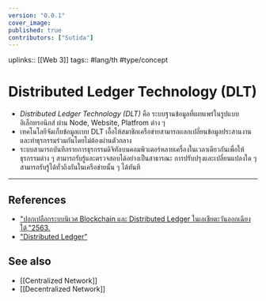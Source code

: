 ```yaml
---
version: "0.0.1"
cover_image:
published: true
contributors: ["Sutida"]
---
```

uplinks:: [[Web 3]]
tags:: #lang/th #type/concept

# Distributed Ledger Technology (DLT)
- *Distributed Ledger Technology (DLT)* คือ ระบบฐานข้อมูลที่เผยแพร่ในรูปแบบ อิเล็กทรอนิกส์ ผ่าน Node, Website, Platfrom ต่าง ๆ 
- เทคโนโลยีจัดเก็บข้อมูลเเบบ DLT เอื้อให้สมาชิกเครือข่ายสามารถเเลกเปลี่ยนข้อมูลประสานงานและทำธุรกรรมร่วมกันโดยไม่ต้องผ่านตัวกลาง
- ระบบสามารถบันทึกรายการธุรกรรมดิจิทัลบนคอมพิวเตอร์หลายเครื่องในเวลาเดียวกันเพื่อให้ธุรกรรมต่าง ๆ สามารถรับรู้และตรวจสอบได้อย่างเป็นสาธารณะ การปรับปรุงและเปลี่ยนแปลงใด ๆ สามารถรับรู้ได้ทั่วถึงกันในเครือข่ายนั้น ๆ ได้ทันที
---
## References
- ["ปอกเปลือกระบบนิเวศ Blockchain และ Distributed Ledger ในเอเชียตะวันออกเฉียงใต้,"2563.](https://blog.getlinks.com/%E0%B8%9B%E0%B8%AD%E0%B8%81%E0%B9%80%E0%B8%9B%E0%B8%A5%E0%B8%B7%E0%B8%AD%E0%B8%81%E0%B8%A3%E0%B8%B0%E0%B8%9A%E0%B8%9A%E0%B8%99%E0%B8%B4%E0%B9%80%E0%B8%A7%E0%B8%A8-blockchain-%E0%B9%81%E0%B8%A5/)
- ["Distributed Ledger"](https://www.ceochannels.com/dictionary-d/distributed-ledger/)

## See also
- [[Centralized Network]]
- [[Decentralized Network]]


